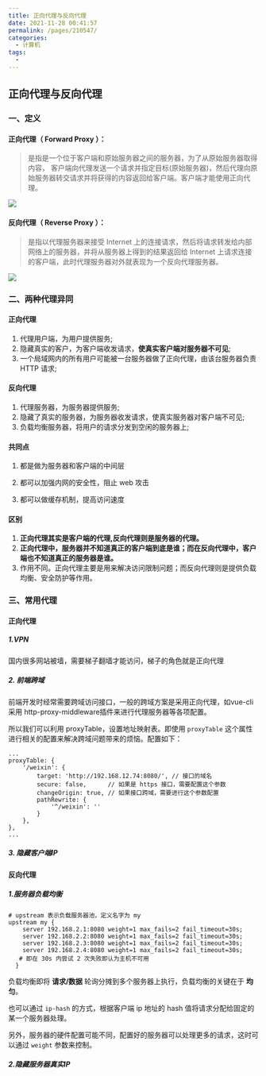 ```yaml
---
title: 正向代理与反向代理
date: 2021-11-28 00:41:57
permalink: /pages/210547/
categories:
  - 计算机
tags:
  - 
---
```


## 正向代理与反向代理

### 一、定义

#### 正向代理（ Forward Proxy ）：

> 是指是一个位于客户端和原始服务器之间的服务器，为了从原始服务器取得内容， 客户端向代理发送一个请求并指定目标(原始服务器)，然后代理向原始服务器转交请求并将获得的内容返回给客户端。客户端才能使用正向代理。

![](https://gitee.com/gan_chuan_yin/blog-image/raw/master/img/20220210105818.png)

#### 反向代理（ Reverse Proxy ）：

> 是指以代理服务器来接受 Internet 上的连接请求，然后将请求转发给内部网络上的服务器，并将从服务器上得到的结果返回给 Internet 上请求连接的客户端，此时代理服务器对外就表现为一个反向代理服务器。

![](https://gitee.com/gan_chuan_yin/blog-image/raw/master/img/20220210105901.png)





### 二、两种代理异同

#### 正向代理

1. 代理用户端，为用户提供服务;
2. 隐藏真实的客户，为客户端收发请求，**使真实客户端对服务器不可见**;
3. 一个局域网内的所有用户可能被一台服务器做了正向代理，由该台服务器负责 HTTP 请求;

#### 反向代理

1. 代理服务器，为服务器提供服务;
2. 隐藏了真实的服务器，为服务器收发请求，使真实服务器对客户端不可见;
3. 负载均衡服务器，将用户的请求分发到空闲的服务器上;

#### 共同点

1. 都是做为服务器和客户端的中间层

2. 都可以加强内网的安全性，阻止 web 攻击

3. 都可以做缓存机制，提高访问速度

   

#### 区别

1. **正向代理其实是客户端的代理,反向代理则是服务器的代理。**
2. **正向代理中，服务器并不知道真正的客户端到底是谁；而在反向代理中，客户端也不知道真正的服务器是谁。**
3. 作用不同。正向代理主要是用来解决访问限制问题；而反向代理则是提供负载均衡、安全防护等作用。




### 三、常用代理

#### 正向代理

##### 1.VPN

国内很多网站被墙，需要梯子翻墙才能访问，梯子的角色就是正向代理

##### 2. 前端跨域

前端开发时经常需要跨域访问接口，一般的跨域方案是采用正向代理，如vue-cli 采用 http-proxy-middleware插件来进行代理服务器等各项配置。

所以我们可以利用 proxyTable，设置地址映射表。即使用 `proxyTable` 这个属性进行相关的配置来解决跨域问题带来的烦恼。配置如下：

```
...
proxyTable: {
    '/weixin': {
        target: 'http://192.168.12.74:8080/', // 接口的域名
        secure: false,      // 如果是 https 接口，需要配置这个参数
        changeOrigin: true, // 如果接口跨域，需要进行这个参数配置
        pathRewrite: {
            '^/weixin': ''
        }
    },
},
...
```

##### 3. 隐藏客户端IP


#### 反向代理

##### 1.服务器负载均衡

```
# upstream 表示负载服务器池，定义名字为 my
upstream my {
    server 192.168.2.1:8080 weight=1 max_fails=2 fail_timeout=30s;
    server 192.168.2.2:8080 weight=1 max_fails=2 fail_timeout=30s;
    server 192.168.2.3:8080 weight=1 max_fails=2 fail_timeout=30s;
    server 192.168.2.4:8080 weight=1 max_fails=2 fail_timeout=30s;
   # 即在 30s 内尝试 2 次失败即认为主机不可用
  }
```

负载均衡即将 **请求/数据** 轮询分摊到多个服务器上执行，负载均衡的关键在于 **均匀**。

也可以通过 `ip-hash` 的方式，根据客户端 ip 地址的 hash 值将请求分配给固定的某一个服务器处理。

另外，服务器的硬件配置可能不同，配置好的服务器可以处理更多的请求，这时可以通过 `weight` 参数来控制。

##### 2.隐藏服务器真实IP
